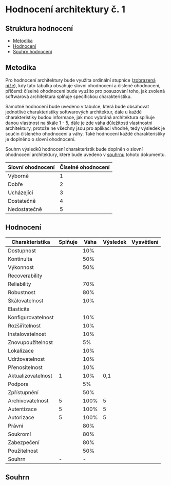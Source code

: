 # Hodnocení architektury č. 1
## Struktura hodnocení
- [Metodika](#metodika "Metodika hodnocení")
- [Hodnocení](#hodnoceni "Hodnocení architektury")
- [Souhrn hodnocení](#souhrn "Souhrn hodnocení")

## Metodika
Pro hodnocení architektury bude využita ordinální stupnice ([zobrazená níže](#tabulka "Tabulka s ordinální stupnicí")), kdy tato tabulka obsahuje slovní ohodnocení a číslené ohodnocení, přičemž číselné ohodnocení bude využito pro posuzování toho, jak zvolená softwarová architektura splňuje specifickou charakteristiku.

Samotné hodnocení bude uvedeno v tabulce, která bude obsahovat jednotlivé charakteristiky softwarových architektur, dále u každé charakteristiky budou informace, jak moc vybráná architektura splňuje danou vlastnost na škále 1 - 5, dále je zde váha důležitosti vlastnostni architektury, protože ne všechny jsou pro aplikaci vhodné, tedy výsledek je součin čísleného ohodnocení a váhy. Také hodnocení každé charakteristiky je doplněno o slovní ohodnocení.

Souhrn výsledků hodnocení charakteristik bude doplněn o slovní ohodnocení architektury, které bude uvedeno v [souhrnu](#souhrn "Souhrn hodnocení") tohoto dokumentu.

<div id="tabulka">

| Slovní ohodnocení | Číselné ohodnocení |
|-------------------|--------------------|
| Výborně           | 1                  |
| Dobře             | 2                  |
| Ucházející        | 3                  |
| Dostatečně        | 4                  |
| Nedostatečně      | 5                  |

</div>

## Hodnocení
| Charakteristika    | Splňuje | Váha | Výsledek | Vysvětlení |
|--------------------|---------|------|----------|------------|
| Dostupnost         |         | 10%  |          |            |
| Kontinuita         |         | 50%  |          |            |
| Výkonnost          |         | 50%  |          |            |
| Recoverability     |         |      |          |            |
| Reliability        |         | 70%  |          |            |
| Robustnost         |         | 80%  |          |            |
| Škálovatelnost     |         | 10%  |          |            |
| Elasticita         |         |      |          |            |
| Konfigurovatelnost |         | 10%  |          |            |
| Rozšiřitelnost     |         | 10%  |          |            |
| Instalovatelnost   |         | 10%  |          |            |
| Znovupoužitelnost  |         | 5%   |          |            |
| Lokalizace         |         | 10%  |          |            |
| Udržovatelnost     |         | 10%  |          |            |
| Přenositelnost     |         | 10%  |          |            |
| Aktualizovatelnost |    1    | 10%  |   0,1    |            |
| Podpora            |         | 5%   |          |            |
| Zpřístupnění       |         | 50%  |          |            |
| Archivovatelnost   |    5    | 100% |    5     |            |
| Autentizace        |    5    | 100% |    5     |            |
| Autorizace         |    5    | 100% |    5     |            |
| Právní             |         | 80%  |          |            |
| Soukromí           |         | 80%  |          |            |
| Zabezpečení        |         | 80%  |          |            |
| Použitelnost       |         | 50%  |          |            |
| Souhrn             |    -    |   -  |          |            |

## Souhrn
